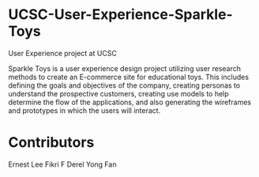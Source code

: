 # UCSC-User-Experience-Sparkle-Toys
User Experience project at UCSC

Sparkle Toys is a user experience design project utilizing user research methods to create an E-commerce site for educational toys.  This includes defining the goals and objectives of the company, creating personas to understand the prospective customers, creating use models to help determine the flow of the applications, and also generating the wireframes and prototypes in which the users will interact. 



# Contributors
Ernest Lee
Fikri F Derel
Yong Fan
